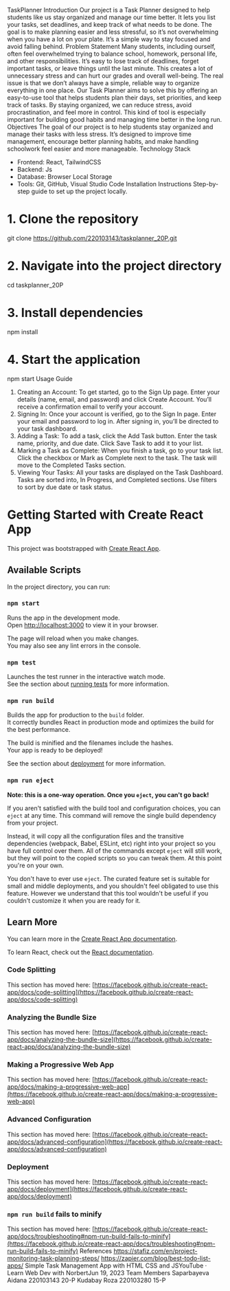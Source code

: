 TaskPlanner
Introduction
Our  project is a Task Planner designed to help students like us stay organized and manage our time better. It lets you list your tasks, set deadlines, and keep track of what needs to be done. The goal is to make planning easier and less stressful, so it’s not overwhelming when you have a lot on your plate. It’s a simple way to stay focused and avoid falling behind.
Problem Statement
Many students, including ourself, often feel overwhelmed trying to balance school, homework, personal life, and other responsibilities. It’s easy to lose track of deadlines, forget important tasks, or leave things until the last minute. This creates a lot of unnecessary stress and can hurt our grades and overall well-being. The real issue is that we don’t always have a simple, reliable way to organize everything in one place. Our Task Planner aims to solve this by offering an easy-to-use tool that helps students plan their days, set priorities, and keep track of tasks. By staying organized, we can reduce stress, avoid procrastination, and feel more in control. This kind of tool is especially important for building good habits and managing time better in the long run.
Objectives
The goal of our  project is to help students stay organized and manage their tasks with less stress. It’s designed to improve time management, encourage better planning habits, and make handling schoolwork feel easier and more manageable.
Technology Stack
- Frontend: React, TailwindCSS
- Backend: Js
- Database: Browser Local Storage
- Tools: Git, GitHub, Visual Studio Code
Installation Instructions
Step-by-step guide to set up the project locally.
# 1. Clone the repository
git clone https://github.com/220103143/taskplanner_20P.git
# 2. Navigate into the project directory
cd taskplanner_20P
# 3. Install dependencies
npm install
# 4. Start the application
npm start
Usage Guide
1. Creating an Account:
To get started, go to the Sign Up page.
Enter your details (name, email, and password) and click Create Account.
You’ll receive a confirmation email to verify your account.
2. Signing In:
Once your account is verified, go to the Sign In page.
Enter your email and password to log in.
After signing in, you’ll be directed to your task dashboard.
3. Adding a Task:
To add a task, click the Add Task button.
Enter the task name, priority, and due date.
Click Save Task to add it to your list.
4. Marking a Task as Complete:
When you finish a task, go to your task list.
Click the checkbox or Mark as Complete next to the task.
The task will move to the Completed Tasks section.
5. Viewing Your Tasks:
All your tasks are displayed on the Task Dashboard.
Tasks are sorted into, In Progress, and Completed sections.
Use filters to sort by due date or task status.

# Getting Started with Create React App

This project was bootstrapped with [Create React App](https://github.com/facebook/create-react-app).

## Available Scripts

In the project directory, you can run:

### `npm start`

Runs the app in the development mode.\
Open [http://localhost:3000](http://localhost:3000) to view it in your browser.

The page will reload when you make changes.\
You may also see any lint errors in the console.

### `npm test`

Launches the test runner in the interactive watch mode.\
See the section about [running tests](https://facebook.github.io/create-react-app/docs/running-tests) for more information.

### `npm run build`

Builds the app for production to the `build` folder.\
It correctly bundles React in production mode and optimizes the build for the best performance.

The build is minified and the filenames include the hashes.\
Your app is ready to be deployed!

See the section about [deployment](https://facebook.github.io/create-react-app/docs/deployment) for more information.

### `npm run eject`

**Note: this is a one-way operation. Once you `eject`, you can't go back!**

If you aren't satisfied with the build tool and configuration choices, you can `eject` at any time. This command will remove the single build dependency from your project.

Instead, it will copy all the configuration files and the transitive dependencies (webpack, Babel, ESLint, etc) right into your project so you have full control over them. All of the commands except `eject` will still work, but they will point to the copied scripts so you can tweak them. At this point you're on your own.

You don't have to ever use `eject`. The curated feature set is suitable for small and middle deployments, and you shouldn't feel obligated to use this feature. However we understand that this tool wouldn't be useful if you couldn't customize it when you are ready for it.

## Learn More

You can learn more in the [Create React App documentation](https://facebook.github.io/create-react-app/docs/getting-started).

To learn React, check out the [React documentation](https://reactjs.org/).

### Code Splitting

This section has moved here: [https://facebook.github.io/create-react-app/docs/code-splitting](https://facebook.github.io/create-react-app/docs/code-splitting)

### Analyzing the Bundle Size

This section has moved here: [https://facebook.github.io/create-react-app/docs/analyzing-the-bundle-size](https://facebook.github.io/create-react-app/docs/analyzing-the-bundle-size)

### Making a Progressive Web App

This section has moved here: [https://facebook.github.io/create-react-app/docs/making-a-progressive-web-app](https://facebook.github.io/create-react-app/docs/making-a-progressive-web-app)

### Advanced Configuration

This section has moved here: [https://facebook.github.io/create-react-app/docs/advanced-configuration](https://facebook.github.io/create-react-app/docs/advanced-configuration)

### Deployment

This section has moved here: [https://facebook.github.io/create-react-app/docs/deployment](https://facebook.github.io/create-react-app/docs/deployment)

### `npm run build` fails to minify

This section has moved here: [https://facebook.github.io/create-react-app/docs/troubleshooting#npm-run-build-fails-to-minify](https://facebook.github.io/create-react-app/docs/troubleshooting#npm-run-build-fails-to-minify)
References
https://stafiz.com/en/project-monitoring-task-planning-steps/
https://zapier.com/blog/best-todo-list-apps/
Simple Task Management App with HTML CSS and JSYouTube · Learn Web Dev with NorbertJun 19, 2023
Team Members
Saparbayeva Aidana 220103143 20-P
Kudabay Roza 220103280 15-P




